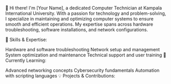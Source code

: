 👋 Hi there! I'm [Your Name], a dedicated Computer Technician at Kampala International University. With a passion for technology and problem-solving, 
I specialize in maintaining and optimizing computer systems to ensure smooth and efficient operations. 
My expertise spans across hardware troubleshooting, software installations, and network configurations.

🔧 Skills & Expertise:

Hardware and software troubleshooting
Network setup and management
System optimization and maintenance
Technical support and user training
🌱 Currently Learning:

Advanced networking concepts
Cybersecurity fundamentals
Automation with scripting languages
💡 Projects & Contributions:



<!---
Aturindah/Aturindah is a ✨ special ✨ repository because its `README.md` (this file) appears on your GitHub profile.
You can click the Preview link to take a look at your changes.
--->
